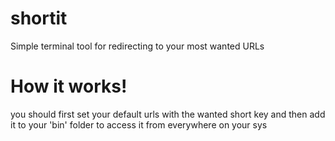 # shortit
Simple terminal tool for redirecting to your most wanted URLs 


# How it works!
you should first set your default urls with the wanted short key and then add it to your 'bin' folder to access it from everywhere on your sys 
